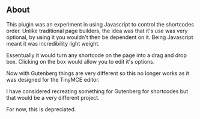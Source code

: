 ## About

This plugin was an experiment in using Javascript to control the shortcodes order. Unlike traditional page builders, the idea was that it's use was very optional, by using it you wouldn't then be dependent on it. Being Javascript meant it was incredibility light weight.

Essentually it would turn any shortcode on the page into a drag and drop box. Clicking on the box would allow you to edit it's options. 

Now with Gutenberg things are very different so this no longer works as it was designed for the TinyMCE editor.

I have considered recreating something for Gutenberg for shortcodes but that would be a very different project. 

For now, this is depreciated.
